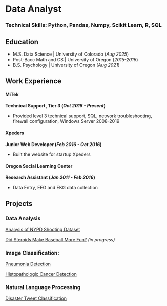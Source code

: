 # Data Analyst

### Technical Skills: Python, Pandas, Numpy, Scikit Learn, R, SQL

## Education
- M.S. Data Science | University of Colorado  (_Aug 2025_)
- Post-Bacc Math and CS | University of Oregon (_2015-2016_)
- B.S. Psychology | University of Oregon (_Aug 2021_)

## Work Experience
#### MiTek
**Technical Support, Tier 3 (_Oct 2016 - Present_)**
- Provided level 3 technical support, SQL, network troubleshooting, firewall configuration, Windows Server 2008-2019

#### Xpeders
**Junior Web Developer (_Feb 2016 - Oct 2016_)**
- Built the website for startup Xpeders


#### Oregon Social Learning Center
**Research Assistant (_Jan 2011 - Feb 2016_)**
- Data Entry, EEG and EKG data collection


## Projects

### Data Analysis

[Analysis of NYPD Shooting Dataset](https://github.com/joja4479/NYPDShootingAnalysis)

[Did Steroids Make Baseball More Fun?](https://github.com/joja4479/) _(in progress)_

### Image Classification:

[Pneumonia Detection](https://github.com/joja4479/Pneumonia-detection)

[Histopathologic Cancer Detection](https://github.com/joja4479/Histopathologic-Cancer-Detection)

### Natural Language Processing

[Disaster Tweet Classification](https://github.com/joja4479/NLP-Disaster-Tweets)


